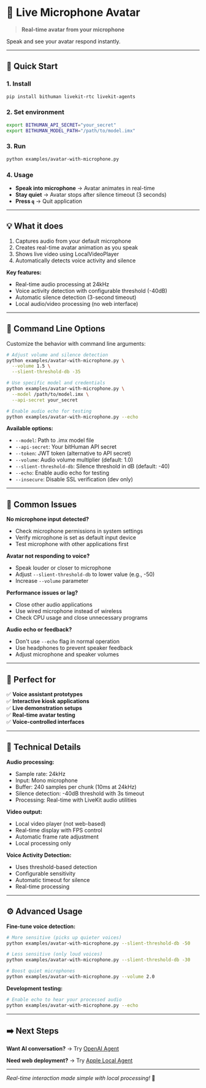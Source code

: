 # 🎤 Live Microphone Avatar

> **Real-time avatar from your microphone**

Speak and see your avatar respond instantly.

---

## 🚀 Quick Start

### 1. Install
```bash
pip install bithuman livekit-rtc livekit-agents
```

### 2. Set environment
```bash
export BITHUMAN_API_SECRET="your_secret"
export BITHUMAN_MODEL_PATH="/path/to/model.imx"
```

### 3. Run
```bash
python examples/avatar-with-microphone.py
```

### 4. Usage
- **Speak into microphone** → Avatar animates in real-time
- **Stay quiet** → Avatar stops after silence timeout (3 seconds)
- **Press `q`** → Quit application

---

## 💡 What it does

1. Captures audio from your default microphone
2. Creates real-time avatar animation as you speak
3. Shows live video using LocalVideoPlayer
4. Automatically detects voice activity and silence

**Key features:**
- Real-time audio processing at 24kHz
- Voice activity detection with configurable threshold (-40dB)
- Automatic silence detection (3-second timeout)
- Local audio/video processing (no web interface)

---

## 🔧 Command Line Options

Customize the behavior with command line arguments:

```bash
# Adjust volume and silence detection
python examples/avatar-with-microphone.py \
  --volume 1.5 \
  --slient-threshold-db -35

# Use specific model and credentials
python examples/avatar-with-microphone.py \
  --model /path/to/model.imx \
  --api-secret your_secret

# Enable audio echo for testing
python examples/avatar-with-microphone.py --echo
```

**Available options:**
- `--model`: Path to .imx model file
- `--api-secret`: Your bitHuman API secret  
- `--token`: JWT token (alternative to API secret)
- `--volume`: Audio volume multiplier (default: 1.0)
- `--slient-threshold-db`: Silence threshold in dB (default: -40)
- `--echo`: Enable audio echo for testing
- `--insecure`: Disable SSL verification (dev only)

---

## 🔧 Common Issues

**No microphone input detected?**
- Check microphone permissions in system settings
- Verify microphone is set as default input device
- Test microphone with other applications first

**Avatar not responding to voice?**
- Speak louder or closer to microphone
- Adjust `--slient-threshold-db` to lower value (e.g., -50)
- Increase `--volume` parameter

**Performance issues or lag?**
- Close other audio applications
- Use wired microphone instead of wireless
- Check CPU usage and close unnecessary programs

**Audio echo or feedback?**
- Don't use `--echo` flag in normal operation
- Use headphones to prevent speaker feedback
- Adjust microphone and speaker volumes

---

## 🎯 Perfect for

✅ **Voice assistant prototypes**  
✅ **Interactive kiosk applications**  
✅ **Live demonstration setups**  
✅ **Real-time avatar testing**  
✅ **Voice-controlled interfaces**

---

## 🔧 Technical Details

**Audio processing:**
- Sample rate: 24kHz
- Input: Mono microphone
- Buffer: 240 samples per chunk (10ms at 24kHz)
- Silence detection: -40dB threshold with 3s timeout
- Processing: Real-time with LiveKit audio utilities

**Video output:**
- Local video player (not web-based)
- Real-time display with FPS control
- Automatic frame rate adjustment
- Local processing only

**Voice Activity Detection:**
- Uses threshold-based detection
- Configurable sensitivity
- Automatic timeout for silence
- Real-time processing

---

## ⚙️ Advanced Usage

**Fine-tune voice detection:**
```bash
# More sensitive (picks up quieter voices)
python examples/avatar-with-microphone.py --slient-threshold-db -50

# Less sensitive (only loud voices)
python examples/avatar-with-microphone.py --slient-threshold-db -30

# Boost quiet microphones
python examples/avatar-with-microphone.py --volume 2.0
```

**Development testing:**
```bash
# Enable echo to hear your processed audio
python examples/avatar-with-microphone.py --echo
```

---

## ➡️ Next Steps

**Want AI conversation?** → Try [OpenAI Agent](examples/livekit-openai-agent.md)

**Need web deployment?** → Try [Apple Local Agent](examples/livekit-apple-local.md)

---

*Real-time interaction made simple with local processing!* 🚀 